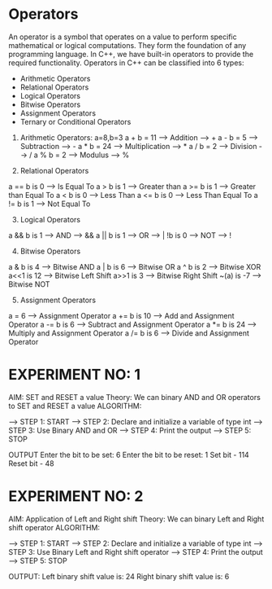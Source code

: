 # Operators
An operator is a symbol that operates on a value to perform specific mathematical or logical computations. They form the foundation of any programming language. 
In C++, we have built-in operators to provide the required functionality. Operators in C++ can be classified into 6 types:

* Arithmetic Operators
* Relational Operators
* Logical Operators
* Bitwise Operators
* Assignment Operators
* Ternary or Conditional Operators

1) Arithmetic Operators:
a=8,b=3
a + b = 11 --> Addition --> +
a - b = 5 --> Subtraction --> -
a * b = 24 --> Multiplication --> *
a / b = 2 --> Division --> /
a % b = 2 --> Modulus --> %

2) Relational Operators

a == b is 0 --> Is Equal To
a > b is 1 --> Greater than
a >= b is 1 --> Greater than Equal To
a < b is 0 --> Less Than 
a <= b is 0 --> Less Than Equal To
a != b is 1 --> Not Equal To

3) Logical Operators

a && b is 1 --> AND --> &&
a || b is 1 --> OR --> |
!b is  0 --> NOT --> !

4) Bitwise Operators

a & b is 4 --> Bitwise AND
a | b is 6 --> Bitwise OR
a ^ b is 2 --> Bitwise XOR
a<<1 is 12 --> Bitwise Left Shift
a>>1 is 3 --> Bitwise Right Shift
~(a) is -7 --> Bitwise NOT

5) Assignment Operators

a = 6 --> Assignment Operator
a += b is 10 --> Add and Assignment Operator
a -= b is 6 --> Subtract and Assignment Operator
a *= b is 24 --> Multiply and Assignment Operator
a /= b is 6 --> Divide and Assignment Operator

# EXPERIMENT NO: 1

AIM: SET and RESET a value
Theory: We can binary AND and OR operators to SET and RESET a value
ALGORITHM:

--> STEP 1: START
--> STEP 2: Declare and initialize a variable of type int
--> STEP 3: Use Binary AND and OR
--> STEP 4: Print the output
--> STEP 5: STOP

OUTPUT
Enter the bit to be set: 6
Enter the bit to be reset: 1
Set bit - 114
Reset bit - 48

# EXPERIMENT NO: 2

AIM: Application of Left and Right shift
Theory: We can binary Left and Right shift operator 
ALGORITHM:

--> STEP 1: START
--> STEP 2: Declare and initialize a variable of type int
--> STEP 3: Use Binary Left and Right shift operator
--> STEP 4: Print the output
--> STEP 5: STOP

OUTPUT:
Left binary shift value is: 24
Right binary shift value is: 6






   

